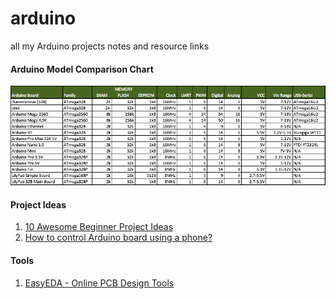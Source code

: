 # arduino
all my Arduino projects notes and resource links

#### Arduino Model Comparison Chart
![](arduino-comparison.png)

#### Project Ideas
1. [10 Awesome Beginner Project Ideas](https://www.hackster.io/RoyTobby/10-awesome-beginner-arduino-projects-78a6a6)
2. [How to control Arduino board using a phone?](http://www.instructables.com/id/How-control-arduino-board-using-an-android-phone-a/)

#### Tools
1. [EasyEDA - Online PCB Design Tools](https://easyeda.com/)

